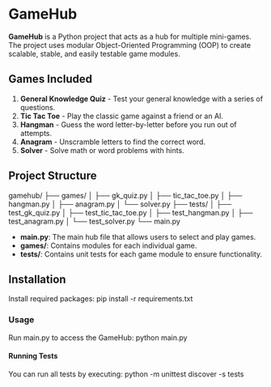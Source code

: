# GameHub

**GameHub** is a Python project that acts as a hub for multiple mini-games. The project uses modular Object-Oriented Programming (OOP) to create scalable, stable, and easily testable game modules.

## Games Included

1. **General Knowledge Quiz** - Test your general knowledge with a series of questions.
2. **Tic Tac Toe** - Play the classic game against a friend or an AI.
3. **Hangman** - Guess the word letter-by-letter before you run out of attempts.
4. **Anagram** - Unscramble letters to find the correct word.
5. **Solver** - Solve math or word problems with hints.

## Project Structure

gamehub/ ├── games/ │ ├── gk_quiz.py │ ├── tic_tac_toe.py │ ├── hangman.py │ ├── anagram.py │ └── solver.py ├── tests/ │ ├── test_gk_quiz.py │ ├── test_tic_tac_toe.py │ ├── test_hangman.py │ ├── test_anagram.py │ └── test_solver.py └── main.py



- **main.py**: The main hub file that allows users to select and play games.
- **games/**: Contains modules for each individual game.
- **tests/**: Contains unit tests for each game module to ensure functionality.

## Installation

Install required packages:
pip install -r requirements.txt


### Usage
Run main.py to access the GameHub:
python main.py


#### Running Tests
You can run all tests by executing:
python -m unittest discover -s tests
